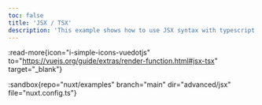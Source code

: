 ```yaml
---
toc: false
title: 'JSX / TSX'
description: 'This example shows how to use JSX syntax with typescript in Nuxt pages and components.'
---
```


:read-more{icon="i-simple-icons-vuedotjs" to="https://vuejs.org/guide/extras/render-function.html#jsx-tsx" target="_blank"}

:sandbox{repo="nuxt/examples" branch="main" dir="advanced/jsx" file="nuxt.config.ts"}
